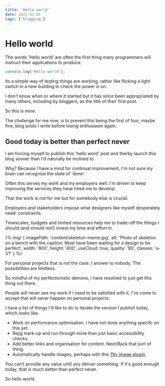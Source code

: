```yaml
---
title: 'Hello world'
date: 2021-01-01
tags: ['blogging']
---
```


# Hello world

The words 'Hello world' are often the first thing many programmers will instruct their applications to produce.

```js
console.log('Hello world');
```

Its a simple way of testing things are working, rather like flicking a light switch in a new building to check the power is on.

I don't know when or where it started but it has since been appropriated by many others, including by bloggers, as the title of their first post.

So this is mine.

The challenge for me now, is to prevent this being the first of four, maybe five, blog posts I write before losing enthusiasm again.

## Good today is better than perfect never

I am forcing myself to publish this 'hello word' post and therby launch this blog sooner than I'd naturally be inclined to.

Why? Because I have a mind for continual improvement, I'm not sure my brain can recognise the state of 'done'.

Often this serves my work and my employers well. I'm driven to keep improving the services they have hired me to develop.

That the work is not for me but for somebody else is crucial.

Employers and stakeholders impose what designers like myself desperately need: constraints.

Timescales, budgets and limited resources help me to trade-off the things I should (and should not!) invest my time and effort in.

{% imgr {
    imagePath: 'content/skeleton-meme.jpg',
    alt: 'Photo of skeleton on a bench with the caption: Must have been waiting for a design to be perfect',
    width: '800',
    height: '400',
    useCloud: true,
    quality: '90',
    classes: 'u-1/1'
  }
%}

For personal projects that is not the case. I answer to nobody. The possibilities are limitless.

So mindful of my perfectionistic demons, I have resolved to just get this thing out there.

People will never see my work if I need to be satisfied with it, I've come to accept that will never happen on personal projects.

I have a list of things I'd like to do to iterate the version I publish today, which looks like:

- Work on performance optimisation. I have not done anything specifc on this yet.
- Rejig mark-up and run through more than just basic accessibility checks.
- Add better links and organisation for content. Next/Back that sort of thing.
- Automatically handle images, perhaps with this [11ty image plugin](https://www.11ty.dev/docs/plugins/image/).

You can't provide any value until you deliver something. If it's good enough today, that is much better than perfect never.

So hello world.
